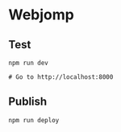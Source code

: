 # Webjomp

## Test

```fish
npm run dev

# Go to http://localhost:8000
```

## Publish

```fish
npm run deploy
```
